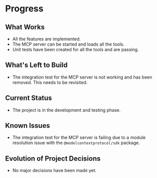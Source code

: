 # Progress

## What Works

- All the features are implemented.
- The MCP server can be started and loads all the tools.
- Unit tests have been created for all the tools and are passing.

## What's Left to Build

- The integration test for the MCP server is not working and has been removed. This needs to be revisited.

## Current Status

- The project is in the development and testing phase.

## Known Issues

- The integration test for the MCP server is failing due to a module resolution issue with the `@modelcontextprotocol/sdk` package.

## Evolution of Project Decisions

- No major decisions have been made yet.
